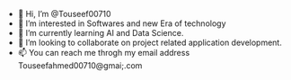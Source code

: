 - 👋 Hi, I’m @Touseef00710
- 👀 I’m interested in Softwares and new Era of technology
- 🌱 I’m currently learning AI and Data Science.
- 💞️ I’m looking to collaborate on project related application development.
- 📫 You can reach me throgh my email address Touseefahmed00710@gmai;.com

<!---
Touseef00710/Touseef00710 is a ✨ special ✨ repository because its `README.md` (this file) appears on your GitHub profile.
You can click the Preview link to take a look at your changes.
--->
